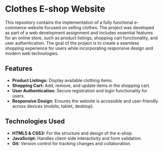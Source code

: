 # Clothes E-shop Website

This repository contains the implementation of a fully functional e-commerce website focused on selling clothes. The project was developed as part of a web development assignment and includes essential features for an online store, such as product listings, shopping cart functionality, and user authentication. The goal of the project is to create a seamless shopping experience for users while incorporating responsive design and modern web technologies.

## Features

- **Product Listings:** Display available clothing items.
- **Shopping Cart:** Add, remove, and update items in the shopping cart.
- **User Authentication:** Secure registration and login functionality for users.
- **Responsive Design:** Ensures the website is accessible and user-friendly across devices (mobile, tablet, desktop).

## Technologies Used

- **HTML5 & CSS3:** For the structure and design of the e-shop.
- **JavaScript:** Handles client-side interactivity and form validation.
- **Git:** Version control for tracking changes and collaboration.
